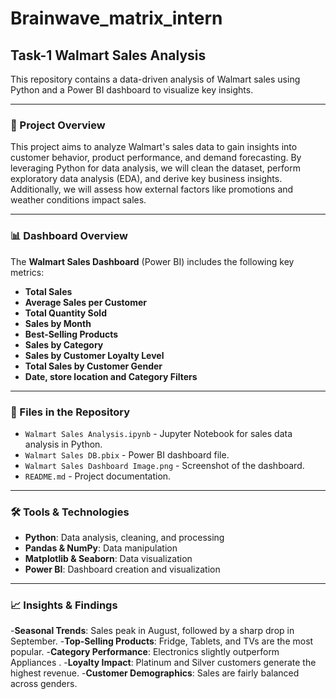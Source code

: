 # Brainwave_matrix_intern
## Task-1 Walmart Sales Analysis
This repository contains a data-driven analysis of Walmart sales using Python and a Power BI dashboard to visualize key insights.

---
### 📌 Project Overview
This project aims to analyze Walmart's sales data to gain insights into customer behavior, product performance, and demand forecasting. By leveraging Python for data analysis, we will clean the dataset, perform exploratory data analysis (EDA), and derive key business insights. Additionally, we will assess how external factors like promotions and weather conditions impact sales.


---
### 📊 Dashboard Overview
The **Walmart Sales Dashboard** (Power BI) includes the following key metrics:

- **Total Sales**
- **Average Sales per Customer**
- **Total Quantity Sold**
- **Sales by Month**
- **Best-Selling Products**
- **Sales by Category** 
- **Sales by Customer Loyalty Level** 
- **Total Sales by Customer Gender**
- **Date, store location and Category Filters**


---
### 📂 Files in the Repository
- `Walmart Sales Analysis.ipynb` - Jupyter Notebook for sales data analysis in Python.
- `Walmart Sales DB.pbix` - Power BI dashboard file.
- `Walmart Sales Dashboard Image.png` - Screenshot of the dashboard.
- `README.md` - Project documentation.


---
### 🛠️ Tools & Technologies
- **Python**: Data analysis, cleaning, and processing
- **Pandas & NumPy**: Data manipulation
- **Matplotlib & Seaborn**: Data visualization
- **Power BI**: Dashboard creation and visualization


---
### 📈 Insights & Findings
-**Seasonal Trends**: Sales peak in August, followed by a sharp drop in September.
-**Top-Selling Products**: Fridge, Tablets, and TVs are the most popular.
-**Category Performance**: Electronics slightly outperform Appliances .
-**Loyalty Impact**: Platinum and Silver customers generate the highest revenue.
-**Customer Demographics**: Sales are fairly balanced across genders.

